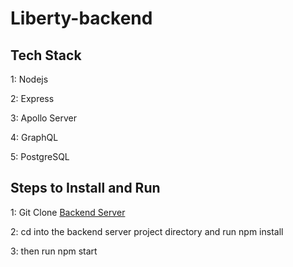 # Liberty-backend

## Tech Stack

1: Nodejs

2: Express

3: Apollo Server

4: GraphQL

5: PostgreSQL

## Steps to Install and Run

1: Git Clone [Backend Server](https://github.com/marcusp619/Liberty-backend)

2: cd into the backend server project directory and run npm install

3: then run npm start
